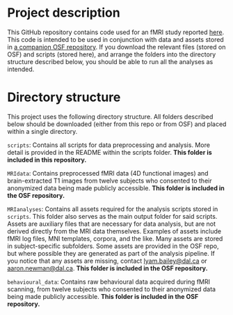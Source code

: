 # Project description 
This GitHub repository contains code used for an fMRI study reported [here][1]. This code is intended to be used in conjunction with data and assets stored in [a companion OSF repository][2]. If you download the relevant files (stored on OSF) and scripts (stored here), and arrange the folders into the directory structure described below, you should be able to run all the analyses as intended.

# Directory structure
This project uses the following directory structure. All folders described below should be downloaded (either from this repo or from OSF) and placed within a single directory.

`scripts`: Contains all scripts for data preprocessing and analysis. More detail is provided in the README within the scripts folder. **This folder is included in this repository.** 

`MRIdata`: Contains preprocessed fMRI data (4D functional images) and brain-extracted T1 images from twelve subjects who consented to their anonymized data being made publicly accessible. **This folder is included in the OSF repository.** 

`MRIanalyses`: Contains all assets required for the analysis scripts stored in `scripts`. This folder also serves as the main output folder for said scripts. Assets are auxiliary files that are necessary for data analysis, but are not derived directly from the MRI data themselves. Examples of assets include fMRI log files, MNI templates, corpora, and the like. Many assets are stored in subject-specific subfolders. Some assets are provided in the OSF repo, but where possible they are generated as part of the analysis pipeline. If you notice that any assets are missing, contact lyam.bailey@dal.ca or aaron.newman@dal.ca. **This folder is included in the OSF repository.**

`behavioural_data`: Contains raw behavioural data acquired during fMRI scanning, from twelve subjects who consented to their anonymized data being made publicly accessible. **This folder is included in the OSF repository.**

[1]: https://direct.mit.edu/imag/article/doi/10.1162/imag_a_00428/125638/Differential-weighting-of-information-during-aloud
[2]: https://osf.io/czb26/?view_only=86a66caf1d71484d8ef0293cfa2371df
